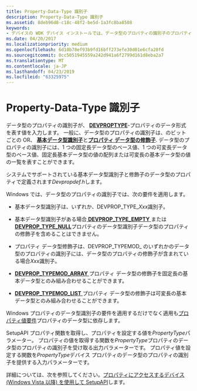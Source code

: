 ```yaml
---
title: Property-Data-Type 識別子
description: Property-Data-Type 識別子
ms.assetid: 8deb96d8-c18c-48f2-be5d-1a3fc8ba8508
keywords:
- デバイスの WDK デバイス インストールでは、データ型のプロパティの識別子のプロパティ
ms.date: 04/20/2017
ms.localizationpriority: medium
ms.openlocfilehash: 6d10b78ef93b9fd16bff273efe30d01e6cfa20fd
ms.sourcegitcommit: 0cc5051945559a242d941a6f2799d161d8eba2a7
ms.translationtype: MT
ms.contentlocale: ja-JP
ms.lasthandoff: 04/23/2019
ms.locfileid: "63325975"
---
```

# <a name="property-data-type-identifiers"></a>Property-Data-Type 識別子


データ型のプロパティの識別子が、 [ **DEVPROPTYPE**](https://msdn.microsoft.com/library/windows/hardware/ff543546)-プロパティのデータ形式を表す値を入力します。 一般に、データ型のプロパティの識別子は、のビットごとの OR、 [**基本データ型識別子**](https://msdn.microsoft.com/library/windows/hardware/ff537793)と[**プロパティ データ型の修飾子**](https://msdn.microsoft.com/library/windows/hardware/ff549770). データ型のプロパティの識別子には、1 つの固定長データ型のベース値、1 つの可変長データ型のベース値、固定長基本データ型の値の配列または可変長の基本データ型の値の一覧を表すことができます。

システムでサポートされている基本データ型識別子と修飾子のデータ型のプロパティで定義されます*Devpropdef.h*します。

Windows では、データ型のプロパティの識別子では、次の要件を適用します。

-   基本データ型識別子は、いずれか、DEVPROP_TYPE_*Xxx*識別子。

-   基本データ型識別子がある場合[ **DEVPROP_TYPE_EMPTY** ](https://msdn.microsoft.com/library/windows/hardware/ff543585)または[ **DEVPROP_TYPE_NULL**](https://msdn.microsoft.com/library/windows/hardware/ff543602)プロパティのデータ型識別子データ型のプロパティの修飾子を含めることはできません。

-   プロパティ データ型修飾子は、DEVPROP_TYPEMOD_ のいずれかのデータ型のプロパティの識別子には、データ型のプロパティの修飾子が含まれている場合*Xxx*識別子。

-   [ **DEVPROP_TYPEMOD_ARRAY** ](https://msdn.microsoft.com/library/windows/hardware/ff543556)プロパティ データ型の修飾子を固定長の基本データ型とのみ組み合わせることができます。

-   [ **DEVPROP_TYPEMOD_LIST** ](https://msdn.microsoft.com/library/windows/hardware/ff543559)プロパティ データ型の修飾子は可変長の基本データ型とのみ組み合わせることができます。

Windows プロパティのデータ型識別子の要件を適用するだけでなく適用も[プロパティ値要件](property-value-requirements.md)プロパティのデータ型に依存します。

SetupAPI プロパティ関数を取得し、プロパティを設定する値を*PropertyType*パラメーター。 プロパティの値を取得する関数を*PropertyType*プロパティのデータ型のプロパティの識別子を受け取る出力パラメーターです。 プロパティ値を設定する関数を*PropertyType*デバイス プロパティのデータ型のプロパティの識別子を提供する入力パラメーターです。

詳細については、次を参照してください。[プロパティにアクセスするデバイス (Windows Vista 以降) を使用して SetupAPI](using-setupapi-to-access-device-properties--windows-vista-and-later-.md)します。

 

 





